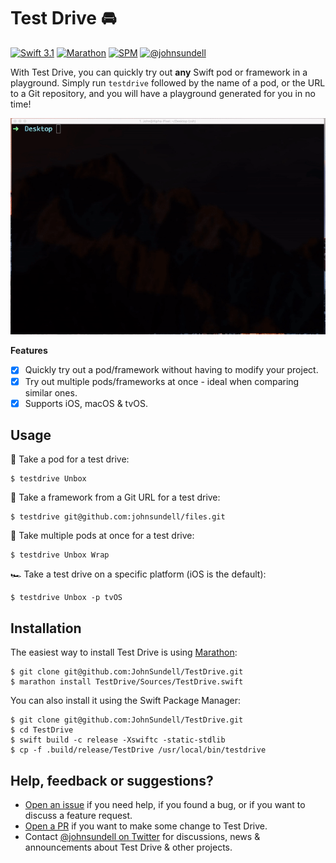 # Test Drive 🚘
[![Swift 3.1](https://img.shields.io/badge/swift-3.1-orange.svg?style=flat)](#)
[![Marathon](https://img.shields.io/badge/marathon-compatible-brightgreen.svg?style=flat)](https://github.com/johnsundell/marathon)
[![SPM](https://img.shields.io/badge/spm-compatible-brightgreen.svg?style=flat)](https://github.com/apple/swift-package-manager)
[![@johnsundell](https://img.shields.io/badge/contact-@johnsundell-blue.svg?style=flat)](https://twitter.com/johnsundell)

With Test Drive, you can quickly try out **any** Swift pod or framework in a playground. Simply run `testdrive` followed by the name of a pod, or the URL to a Git repository, and you will have a playground generated for you in no time!

<p align="center">
  <img src="TestDrive.gif"/>
</p>

**Features**

- [X] Quickly try out a pod/framework without having to modify your project.
- [X] Try out multiple pods/frameworks at once - ideal when comparing similar ones.
- [X] Supports iOS, macOS & tvOS.

## Usage

🚗  Take a pod for a test drive:
```
$ testdrive Unbox
```

🚙  Take a framework from a Git URL for a test drive:
```
$ testdrive git@github.com:johnsundell/files.git
```

🚕  Take multiple pods at once for a test drive:
```
$ testdrive Unbox Wrap
```

🏎  Take a test drive on a specific platform (iOS is the default):
```
$ testdrive Unbox -p tvOS
```

## Installation

The easiest way to install Test Drive is using [Marathon](https://github.com/johnsundell/marathon):

```
$ git clone git@github.com:JohnSundell/TestDrive.git
$ marathon install TestDrive/Sources/TestDrive.swift
```

You can also install it using the Swift Package Manager:

```
$ git clone git@github.com:JohnSundell/TestDrive.git
$ cd TestDrive
$ swift build -c release -Xswiftc -static-stdlib
$ cp -f .build/release/TestDrive /usr/local/bin/testdrive
```

## Help, feedback or suggestions?

- [Open an issue](https://github.com/JohnSundell/TestDrive/issues/new) if you need help, if you found a bug, or if you want to discuss a feature request.
- [Open a PR](https://github.com/JohnSundell/TestDrive/pull/new/master) if you want to make some change to Test Drive.
- Contact [@johnsundell on Twitter](https://twitter.com/johnsundell) for discussions, news & announcements about Test Drive & other projects.
